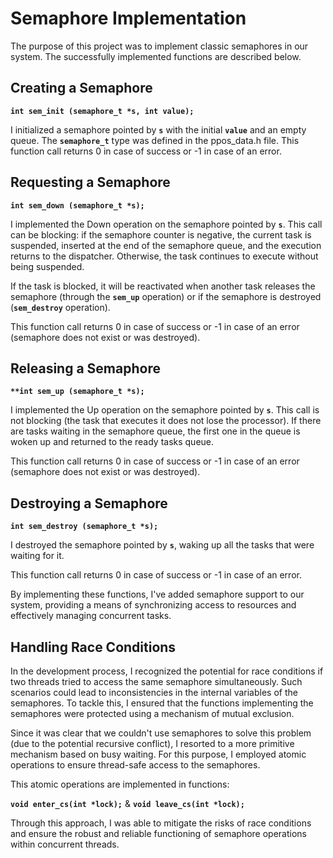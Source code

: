# Semaphore Implementation

The purpose of this project was to implement classic semaphores in our system. The successfully implemented functions are described below.

## Creating a Semaphore
**`int sem_init (semaphore_t *s, int value);`**

I initialized a semaphore pointed by **`s`** with the initial **`value`** and an empty queue. The **`semaphore_t`** type was defined in the ppos_data.h file.
This function call returns 0 in case of success or -1 in case of an error.

## Requesting a Semaphore

**`int sem_down (semaphore_t *s);`**

I implemented the Down operation on the semaphore pointed by **`s`**. This call can be blocking: if the semaphore counter is negative, the current task is suspended, inserted at the end of the semaphore queue, and the execution returns to the dispatcher. Otherwise, the task continues to execute without being suspended.

If the task is blocked, it will be reactivated when another task releases the semaphore (through the **`sem_up`** operation) or if the semaphore is destroyed (**`sem_destroy`** operation).

This function call returns 0 in case of success or -1 in case of an error (semaphore does not exist or was destroyed).

## Releasing a Semaphore

**`**int sem_up (semaphore_t *s);`**

I implemented the Up operation on the semaphore pointed by **`s`**. This call is not blocking (the task that executes it does not lose the processor). If there are tasks waiting in the semaphore queue, the first one in the queue is woken up and returned to the ready tasks queue.

This function call returns 0 in case of success or -1 in case of an error (semaphore does not exist or was destroyed).

## Destroying a Semaphore

**`int sem_destroy (semaphore_t *s);`**

I destroyed the semaphore pointed by **`s`**, waking up all the tasks that were waiting for it.

This function call returns 0 in case of success or -1 in case of an error.

By implementing these functions, I've added semaphore support to our system, providing a means of synchronizing access to resources and effectively managing concurrent tasks.

## Handling Race Conditions

In the development process, I recognized the potential for race conditions if two threads tried to access the same semaphore simultaneously. Such scenarios could lead to inconsistencies in the internal variables of the semaphores. To tackle this, I ensured that the functions implementing the semaphores were protected using a mechanism of mutual exclusion.

Since it was clear that we couldn't use semaphores to solve this problem (due to the potential recursive conflict), I resorted to a more primitive mechanism based on busy waiting. For this purpose, I employed atomic operations to ensure thread-safe access to the semaphores.

This atomic operations are implemented in functions:

**`void enter_cs(int *lock);`**
&
**`void leave_cs(int *lock);`**

Through this approach, I was able to mitigate the risks of race conditions and ensure the robust and reliable functioning of semaphore operations within concurrent threads.